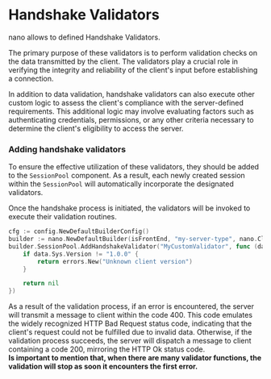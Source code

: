 Handshake Validators
=====

nano allows to defined Handshake Validators.<br />

The primary purpose of these validators is to perform validation checks on the data transmitted by the client. The validators play a crucial role in verifying the integrity and reliability of the client's input before establishing a connection.

In addition to data validation, handshake validators can also execute other custom logic to assess the client's compliance with the server-defined requirements. This additional logic may involve evaluating factors such as authenticating credentials, permissions, or any other criteria necessary to determine the client's eligibility to access the server.

### Adding handshake validators

To ensure the effective utilization of these validators, they should be added to the `SessionPool` component. As a result, each newly created session within the `SessionPool` will automatically incorporate the designated validators.

Once the handshake process is initiated, the validators will be invoked to execute their validation routines.

```go
cfg := config.NewDefaultBuilderConfig()
builder := nano.NewDefaultBuilder(isFrontEnd, "my-server-type", nano.Cluster, map[string]string{}, *cfg)
builder.SessionPool.AddHandshakeValidator("MyCustomValidator", func (data *session.HandshakeData) error {
	if data.Sys.Version != "1.0.0" {
		return errors.New("Unknown client version")
	}

	return nil
})
```

As a result of the validation process, if an error is encountered, the server will transmit a message to client within the code 400. This code emulates the widely recognized HTTP Bad Request status code, indicating that the client's request could not be fulfilled due to invalid data. Otherwise, if the validation process succeeds, the server will dispatch a message to client containing a code 200, mirroring the HTTP Ok status code.<br />
**Is important to mention that, when there are many validator functions, the validation will stop as soon it encounters the first error.**
